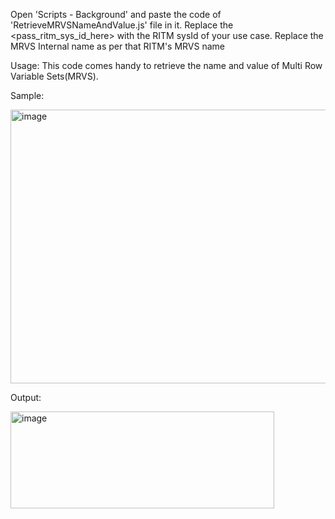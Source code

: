 Open 'Scripts - Background' and paste the code of 'RetrieveMRVSNameAndValue.js' file in it.
Replace the <pass_ritm_sys_id_here> with the RITM sysId of your use case.
Replace the MRVS Internal name as per that RITM's MRVS name

Usage: This code comes handy to retrieve the name and value of Multi Row Variable Sets(MRVS).


Sample:

<img width="702" height="438" alt="image" src="https://github.com/user-attachments/assets/dca9b8bd-0db6-44ad-9c6f-0e2db24c60fc" />


Output:

<img width="422" height="155" alt="image" src="https://github.com/user-attachments/assets/2eb7f5ff-709d-4347-8149-2688bd0d0230" />
